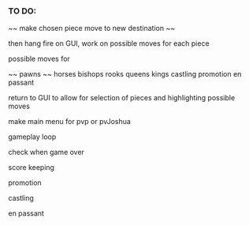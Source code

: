 ### TO DO:

~~ make chosen piece move to new destination ~~

then hang fire on GUI, work on possible moves for each piece

possible moves for

~~ pawns ~~
horses
bishops
rooks
queens
kings
castling
promotion
en passant









return to GUI to allow for selection of pieces and highlighting possible moves




make main menu for pvp or pvJoshua

gameplay loop

check when game over

score keeping

promotion

castling

en passant




